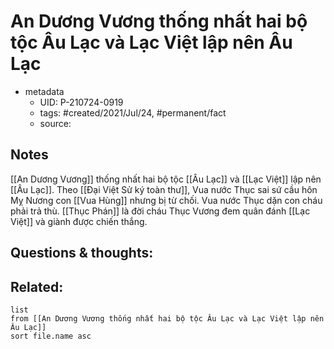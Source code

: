 ---
---

# An Dương Vương thống nhất hai bộ tộc Âu Lạc và Lạc Việt lập nên Âu Lạc

- metadata
	- UID: P-210724-0919
	- tags: #created/2021/Jul/24, #permanent/fact 
	- source: 

## Notes
[[An Dương Vương]] thống nhất hai bộ tộc [[Âu Lạc]] và [[Lạc Việt]] lập nên [[Âu Lạc]].
 Theo [[Đại Việt Sử ký toàn thư]], Vua nước Thục sai sứ cầu hôn Mỵ Nương con [[Vua Hùng]] nhưng bị từ chối. Vua nước Thục dặn con cháu phải trả thù. [[Thục Phán]] là đời cháu Thục Vương đem quân đánh [[Lạc Việt]] và giành được chiến thắng.

## Questions & thoughts:

## Related:
```dataview
list
from [[An Dương Vương thống nhất hai bộ tộc Âu Lạc và Lạc Việt lập nên Âu Lạc]]
sort file.name asc
```
